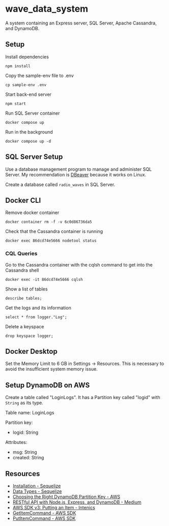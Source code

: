# wave_data_system

A system containing an Express server, SQL Server, Apache Cassandra, and DynamoDB.

## Setup

Install dependencies
```
npm install
```

Copy the sample-env file to .env
```
cp sample-env .env
```

Start back-end server
```
npm start
```

Run SQL Server container
```
docker compose up
```

Run in the background
```
docker compose up -d
```

## SQL Server Setup

Use a database management program to manage and administer SQL Server.
My recommendation is [DBeaver](https://dbeaver.io/) because it works on Linux.

Create a database called `radio_waves` in SQL Server.

## Docker CLI

Remove docker container
```
docker container rm -f -v 6c0d86736da5
```

Check that the Cassandra container is running
```
docker exec 86dcd74e5666 nodetool status
```

### CQL Queries

Go to the Cassandra container with the cqlsh command to get into the Cassandra shell
```
docker exec -it 86dcd74e5666 cqlsh
```

Show a list of tables
```
describe tables;
```

Get the logs and its information
```
select * from logger."Log";
```

Delete a keyspace
```
drop keyspace logger;
```

## Docker Desktop
Set the Memory Limit to 6 GB in Settings &#8594; Resources. This is necessary to avoid
the insufficient system memory issue.

## Setup DynamoDB on AWS
Create a table called "LoginLogs". It has a Partition key called "logid" with `String` as its type.

Table name: LoginLogs

Partition key:
- logid: String

Attributes:
- msg: String
- created: String

## Resources
- [Installation - Sequelize](https://sequelize.org/docs/v6/getting-started/)
- [Data Types - Sequelize](https://sequelize.org/docs/v7/models/data-types/)
- [Choosing the Right DynamoDB Partition Key - AWS](https://aws.amazon.com/blogs/database/choosing-the-right-dynamodb-partition-key/)
- [RESTful API with Node.js, Express, and DynamoDB - Medium](https://faerulsalamun.medium.com/restful-api-with-node-js-express-and-dynamodb-5059beb3ba7f)
- [AWS SDK v3: Putting an Item - Intenics](https://blog.intenics.io/aws-sdk-v3-putting-an-item/)
- [GetItemCommand - AWS SDK](https://docs.aws.amazon.com/AWSJavaScriptSDK/v3/latest/client/dynamodb/command/GetItemCommand/)
- [PutItemCommand - AWS SDK](https://docs.aws.amazon.com/AWSJavaScriptSDK/v3/latest/client/dynamodb/command/PutItemCommand/)
